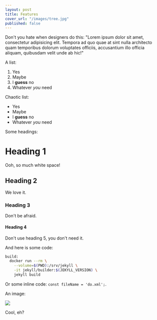 ```yaml
---
layout: post
title: Features
cover_url: "/images/tree.jpg"
published: false
---
```


Don't you hate when designers do this: "Lorem ipsum dolor sit amet, consectetur adipisicing elit. Tempora ad quo quae at sint nulla architecto quam temporibus dolorum voluptates officiis, accusantium illo officia aliquam, quibusdam velit unde ab hic!" 

A list:

1. Yes
1. Maybe
1. I **guess** no
1. Whatever _you_ need

Chaotic list:

- Yes
- Maybe
- I **guess** no
- Whatever _you_ need

Some headings:

# Heading 1

Ooh, so much white space!

## Heading 2

We love it.

### Heading 3

Don't be afraid.

#### Heading 4

Don't use heading 5, you don't need it.

And here is some code:

```bash
build:
  docker run --rm \
    --volume=$(PWD):/srv/jekyll \
    -it jekyll/builder:$(JEKYLL_VERSION) \
    jekyll build
```

Or some inline code: `const fileName = 'do.xml';`.

An image:

![](https://i.imgur.com/XYNjBxO.jpg)

Cool, eh?
